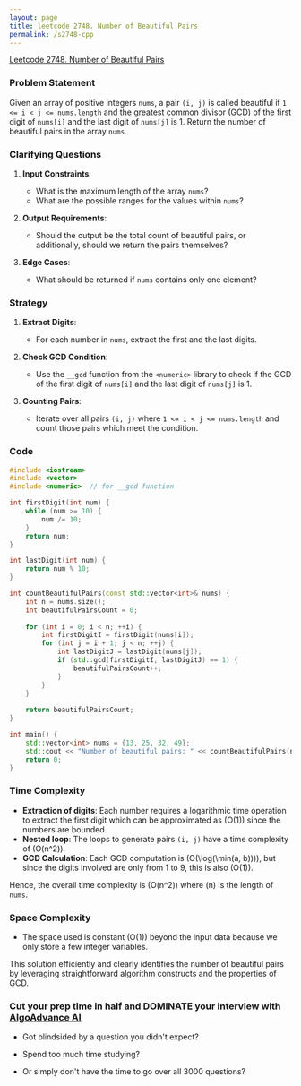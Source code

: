 ```yaml
---
layout: page
title: leetcode 2748. Number of Beautiful Pairs
permalink: /s2748-cpp
---
```

[Leetcode 2748. Number of Beautiful Pairs](https://algoadvance.github.io/algoadvance/l2748)
### Problem Statement

Given an array of positive integers `nums`, a pair `(i, j)` is called beautiful if `1 <= i < j <= nums.length` and the greatest common divisor (GCD) of the first digit of `nums[i]` and the last digit of `nums[j]` is 1. Return the number of beautiful pairs in the array `nums`.

### Clarifying Questions

1. **Input Constraints**: 
   - What is the maximum length of the array `nums`?
   - What are the possible ranges for the values within `nums`?

2. **Output Requirements**:
   - Should the output be the total count of beautiful pairs, or additionally, should we return the pairs themselves?

3. **Edge Cases**:
   - What should be returned if `nums` contains only one element?

### Strategy

1. **Extract Digits**:
   - For each number in `nums`, extract the first and the last digits.
   
2. **Check GCD Condition**:
   - Use the `__gcd` function from the `<numeric>` library to check if the GCD of the first digit of `nums[i]` and the last digit of `nums[j]` is 1.

3. **Counting Pairs**:
   - Iterate over all pairs `(i, j)` where `1 <= i < j <= nums.length` and count those pairs which meet the condition.

### Code

```cpp
#include <iostream>
#include <vector>
#include <numeric>  // for __gcd function

int firstDigit(int num) {
    while (num >= 10) {
        num /= 10;
    }
    return num;
}

int lastDigit(int num) {
    return num % 10;
}

int countBeautifulPairs(const std::vector<int>& nums) {
    int n = nums.size();
    int beautifulPairsCount = 0;
    
    for (int i = 0; i < n; ++i) {
        int firstDigitI = firstDigit(nums[i]);
        for (int j = i + 1; j < n; ++j) {
            int lastDigitJ = lastDigit(nums[j]);
            if (std::gcd(firstDigitI, lastDigitJ) == 1) {
                beautifulPairsCount++;
            }
        }
    }
    
    return beautifulPairsCount;
}

int main() {
    std::vector<int> nums = {13, 25, 32, 49};
    std::cout << "Number of beautiful pairs: " << countBeautifulPairs(nums) << std::endl;
    return 0;
}
```

### Time Complexity

- **Extraction of digits**: Each number requires a logarithmic time operation to extract the first digit which can be approximated as \(O(1)\) since the numbers are bounded.
- **Nested loop**: The loops to generate pairs `(i, j)` have a time complexity of \(O(n^2)\).
- **GCD Calculation**: Each GCD computation is \(O(\log(\min(a, b)))\), but since the digits involved are only from 1 to 9, this is also \(O(1)\).

Hence, the overall time complexity is \(O(n^2)\) where \(n\) is the length of `nums`.

### Space Complexity

- The space used is constant \(O(1)\) beyond the input data because we only store a few integer variables.

This solution efficiently and clearly identifies the number of beautiful pairs by leveraging straightforward algorithm constructs and the properties of GCD.


### Cut your prep time in half and DOMINATE your interview with [AlgoAdvance AI](https://algoAdvance.com)

- Got blindsided by a question you didn't expect?

- Spend too much time studying?

- Or simply don't have the time to go over all 3000 questions?

